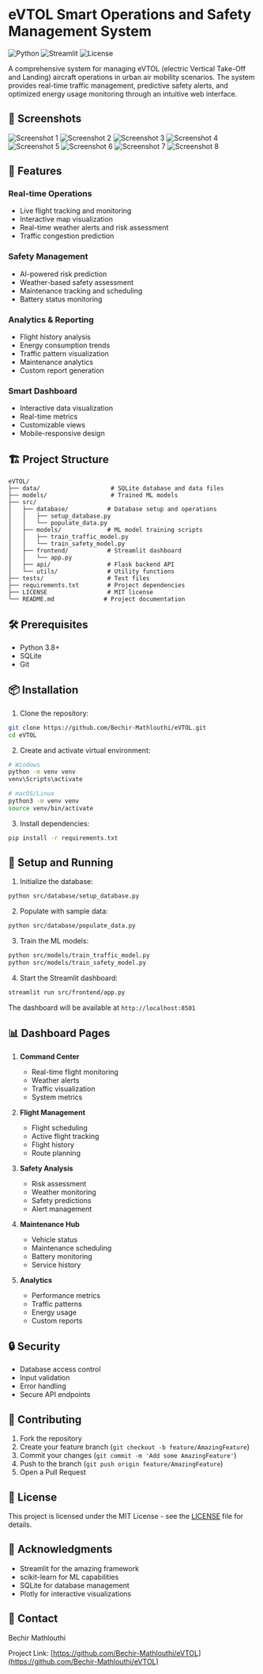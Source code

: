 # eVTOL Smart Operations and Safety Management System

![Python](https://img.shields.io/badge/python-v3.8+-blue.svg)
![Streamlit](https://img.shields.io/badge/streamlit-1.28.2-red.svg)
![License](https://img.shields.io/badge/license-MIT-green.svg)

A comprehensive system for managing eVTOL (electric Vertical Take-Off and Landing) aircraft operations in urban air mobility scenarios. The system provides real-time traffic management, predictive safety alerts, and optimized energy usage monitoring through an intuitive web interface.

## 🚀 Screenshots

![Screenshot 1](screenshots/1.PNG)
![Screenshot 2](screenshots/2.PNG)
![Screenshot 3](screenshots/3.PNG)
![Screenshot 4](screenshots/4.PNG)
![Screenshot 5](screenshots/5.PNG)
![Screenshot 6](screenshots/6.PNG)
![Screenshot 7](screenshots/7.PNG)
![Screenshot 8](screenshots/8.PNG)

## 🚀 Features

### Real-time Operations
- Live flight tracking and monitoring
- Interactive map visualization
- Real-time weather alerts and risk assessment
- Traffic congestion prediction

### Safety Management
- AI-powered risk prediction
- Weather-based safety assessment
- Maintenance tracking and scheduling
- Battery status monitoring

### Analytics & Reporting
- Flight history analysis
- Energy consumption trends
- Traffic pattern visualization
- Maintenance analytics
- Custom report generation

### Smart Dashboard
- Interactive data visualization
- Real-time metrics
- Customizable views
- Mobile-responsive design

## 🏗️ Project Structure

```
eVTOL/
├── data/                    # SQLite database and data files
├── models/                  # Trained ML models
├── src/
│   ├── database/           # Database setup and operations
│   │   ├── setup_database.py
│   │   └── populate_data.py
│   ├── models/             # ML model training scripts
│   │   ├── train_traffic_model.py
│   │   └── train_safety_model.py
│   ├── frontend/           # Streamlit dashboard
│   │   └── app.py
│   ├── api/                # Flask backend API
│   └── utils/              # Utility functions
├── tests/                  # Test files
├── requirements.txt        # Project dependencies
├── LICENSE                 # MIT license
└── README.md              # Project documentation
```

## 🛠️ Prerequisites

- Python 3.8+
- SQLite
- Git

## 📦 Installation

1. Clone the repository:
```bash
git clone https://github.com/Bechir-Mathlouthi/eVTOL.git
cd eVTOL
```

2. Create and activate virtual environment:
```bash
# Windows
python -m venv venv
venv\Scripts\activate

# macOS/Linux
python3 -m venv venv
source venv/bin/activate
```

3. Install dependencies:
```bash
pip install -r requirements.txt
```

## 🚀 Setup and Running

1. Initialize the database:
```bash
python src/database/setup_database.py
```

2. Populate with sample data:
```bash
python src/database/populate_data.py
```

3. Train the ML models:
```bash
python src/models/train_traffic_model.py
python src/models/train_safety_model.py
```

4. Start the Streamlit dashboard:
```bash
streamlit run src/frontend/app.py
```

The dashboard will be available at `http://localhost:8501`

## 📊 Dashboard Pages

1. **Command Center**
   - Real-time flight monitoring
   - Weather alerts
   - Traffic visualization
   - System metrics

2. **Flight Management**
   - Flight scheduling
   - Active flight tracking
   - Flight history
   - Route planning

3. **Safety Analysis**
   - Risk assessment
   - Weather monitoring
   - Safety predictions
   - Alert management

4. **Maintenance Hub**
   - Vehicle status
   - Maintenance scheduling
   - Battery monitoring
   - Service history

5. **Analytics**
   - Performance metrics
   - Traffic patterns
   - Energy usage
   - Custom reports

## 🔒 Security

- Database access control
- Input validation
- Error handling
- Secure API endpoints

## 🤝 Contributing

1. Fork the repository
2. Create your feature branch (`git checkout -b feature/AmazingFeature`)
3. Commit your changes (`git commit -m 'Add some AmazingFeature'`)
4. Push to the branch (`git push origin feature/AmazingFeature`)
5. Open a Pull Request

## 📝 License

This project is licensed under the MIT License - see the [LICENSE](LICENSE) file for details.

## 🙏 Acknowledgments

- Streamlit for the amazing framework
- scikit-learn for ML capabilities
- SQLite for database management
- Plotly for interactive visualizations

## 📧 Contact

Bechir Mathlouthi

Project Link: [https://github.com/Bechir-Mathlouthi/eVTOL](https://github.com/Bechir-Mathlouthi/eVTOL)